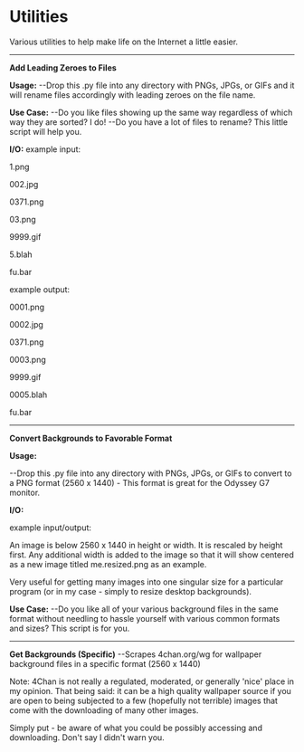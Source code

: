 # Utilities
Various utilities to help make life on the Internet a little easier.

-------------------------------
**Add Leading Zeroes to Files**

**Usage:** 
--Drop this .py file into any directory with PNGs, JPGs, or GIFs and it will rename files accordingly with leading zeroes on the file name.

**Use Case:**
--Do you like files showing up the same way regardless of which way they are sorted? I do!
--Do you have a lot of files to rename? This little script will help you.

**I/O:** 
example input: 

1.png

002.jpg

0371.png

03.png

9999.gif

5.blah

fu.bar

example output:

0001.png

0002.jpg

0371.png

0003.png

9999.gif

0005.blah

fu.bar


-------------------------------------------
**Convert Backgrounds to Favorable Format**

**Usage:**

--Drop this .py file into any directory with PNGs, JPGs, or GIFs to convert to a PNG format (2560 x 1440) - This format is great for the Odyssey G7 monitor.

**I/O:** 

example input/output:

An image is below 2560 x 1440 in height or width. It is rescaled by height first. Any additional width is added to the image so that it will show centered as a new image titled me.resized.png as an example. 

Very useful for getting many images into one singular size for a particular program (or in my case - simply to resize desktop backgrounds).

**Use Case:**
--Do you like all of your various background files in the same format without needling to hassle yourself with various common formats and sizes? This script is for you. 


-------------------
**Get Backgrounds (Specific)**
--Scrapes 4chan.org/wg for wallpaper background files in a specific format (2560 x 1440)

Note: 4Chan is not really a regulated, moderated, or generally 'nice' place in my opinion. That being said: it can be a high quality wallpaper source if you are open to being subjected to a few (hopefully not terrible) images that come with the downloading of many other images. 

Simply put - be aware of what you could be possibly accessing and downloading. Don't say I didn't warn you.

